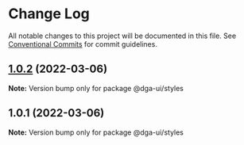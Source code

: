 # Change Log

All notable changes to this project will be documented in this file.
See [Conventional Commits](https://conventionalcommits.org) for commit guidelines.

## [1.0.2](https://github.com/dganet/dga-ui/compare/@dga-ui/styles@1.0.1...@dga-ui/styles@1.0.2) (2022-03-06)

**Note:** Version bump only for package @dga-ui/styles





## 1.0.1 (2022-03-06)

**Note:** Version bump only for package @dga-ui/styles

